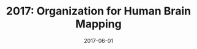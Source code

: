 ---
title: "2017: Organization for Human Brain Mapping"
conference_id: "OHBM_2017"
date: 2017-06-01
location: "Vancouver, Canada"
layout: conference
---